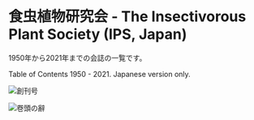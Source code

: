 # 食虫植物研究会 - The Insectivorous Plant Society (IPS, Japan)

1950年から2021年までの会誌の一覧です。

Table of Contents 1950 - 2021. Japanese version only.

![創刊号](https://github.com/tsajiki/IPS-Japan/blob/master/Journals/001/DSC_3896.jpg)

![卷頭の辭](https://github.com/tsajiki/IPS-Japan/blob/master/Journals/001/DSC_3900.jpg)